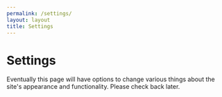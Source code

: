 ```yaml
---
permalink: /settings/
layout: layout
title: Settings
---
```


<h1 class="center"> Settings </h1>

Eventually this page will have options to change various things about the site's appearance and functionality. Please check back later.
